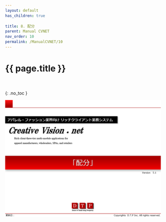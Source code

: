 ```yaml
---
layout: default
has_children: true

title: 8. 配分
parent: Manual CVNET
nav_order: 10
permalink: /ManualCVNET/10
---
```


# {{ page.title }}　<br/><br/>

{: .no_toc }


<a href="/img/Haibun/Haibun1.PNG" target="_blank">
<img src="/img/Haibun/Haibun1.PNG" alt="login image"></a>